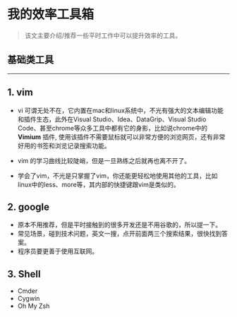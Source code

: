 # 我的效率工具箱
> 该文主要介绍/推荐一些平时工作中可以提升效率的工具。

## 基础类工具
_____

## 1. vim

* vi 可谓无处不在，它内置在mac和linux系统中，不光有强大的文本编辑功能和插件生态，此外在Visual Studio、Idea、DataGrip、Visual Studio Code、甚至chrome等众多工具中都有它的身影，比如说chrome中的 **Vimium** 插件, 使用该插件不需要鼠标就可以非常方便的浏览网页，还有非常好用的书签和浏览记录搜索功能。 

* vim 的学习曲线比较陡峭，但是一旦熟练之后就再也离不开了。

* 学会了vim，不光是只掌握了vim，你还能更轻松地使用其他的工具，比如linux中的less、more等，其内部的快捷键跟vim是类似的。

## 2. google
* 原本不用推荐，但是平时接触到的很多开发还是不用谷歌的，所以提一下。
* 常见场景，碰到技术问题，英文一搜，点开前面两三个搜索结果，很快找到答案。
* 程序员要更善于使用互联网。

## 3. Shell
* Cmder
* Cygwin
* Oh My Zsh